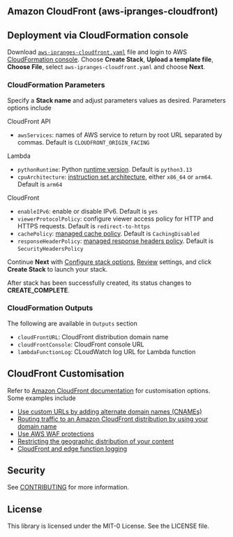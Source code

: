 ## Amazon CloudFront (aws-ipranges-cloudfront)


## Deployment via CloudFormation console
Download [`aws-ipranges-cloudfront.yaml`](aws-ipranges-cloudfront.yaml) file and login to AWS [CloudFormation console](https://console.aws.amazon.com/cloudformation/home#/stacks/create/template). Choose **Create Stack**, **Upload a template file**, **Choose File**, select `aws-ipranges-cloudfront.yaml` and choose **Next**.

### CloudFormation Parameters
Specify a **Stack name** and adjust parameters values as desired. Parameters options include

CloudFront API
- `awsServices`: names of AWS service to return by root URL separated by commas. Default is `CLOUDFRONT_ORIGIN_FACING`

Lambda
- `pythonRuntime`: Python [runtime version](https://docs.aws.amazon.com/lambda/latest/dg/lambda-python.html). Default is `python3.13`
- `cpuArchitecture`: [instruction set architecture](https://docs.aws.amazon.com/lambda/latest/dg/foundation-arch.html), either `x86_64` or `arm64`. Default is `arm64`

CloudFront
- `enableIPv6`: enable or disable IPv6. Default is `yes`
- `viewerProtocolPolicy`: configure viewer access policy for HTTP and HTTPS requests. Default is `redirect-to-https`
- `cachePolicy`: [managed cache policy](https://docs.aws.amazon.com/AmazonCloudFront/latest/DeveloperGuide/using-managed-cache-policies.html). Default is `CachingDisabled`
- `responseHeaderPolicy`: [managed response headers policy](https://docs.aws.amazon.com/AmazonCloudFront/latest/DeveloperGuide/using-managed-response-headers-policies.html). Default is `SecurityHeadersPolicy`

Continue **Next** with [Configure stack options](https://docs.aws.amazon.com/AWSCloudFormation/latest/UserGuide/cfn-console-add-tags.html), [Review](https://docs.aws.amazon.com/AWSCloudFormation/latest/UserGuide/cfn-using-console-create-stack-review.html) settings, and click **Create Stack** to launch your stack. 

After stack has been successfully created, its status changes to **CREATE_COMPLETE**. 

### CloudFormation Outputs
The following are available in `Outputs` section 
- `cloudFrontURL`: CloudFront distribution domain name
- `cloudFrontConsole`: CloudFront console URL
- `lambdaFunctionLog`: CLoudWatch log URL for Lambda function

## CloudFront Customisation
Refer to [Amazon CloudFront documentation](https://docs.aws.amazon.com/AmazonCloudFront/latest/DeveloperGuide/Introduction.html) for customisation options. Some examples include
- [Use custom URLs by adding alternate domain names (CNAMEs)](https://docs.aws.amazon.com/AmazonCloudFront/latest/DeveloperGuide/CNAMEs.html)
- [Routing traffic to an Amazon CloudFront distribution by using your domain name](https://docs.aws.amazon.com/Route53/latest/DeveloperGuide/routing-to-cloudfront-distribution.html)
- [Use AWS WAF protections](https://docs.aws.amazon.com/AmazonCloudFront/latest/DeveloperGuide/distribution-web-awswaf.html)
- [Restricting the geographic distribution of your content](https://docs.aws.amazon.com/AmazonCloudFront/latest/DeveloperGuide/georestrictions.html)
- [CloudFront and edge function logging](https://docs.aws.amazon.com/AmazonCloudFront/latest/DeveloperGuide/logging.html)


## Security

See [CONTRIBUTING](CONTRIBUTING.md#security-issue-notifications) for more information.

## License

This library is licensed under the MIT-0 License. See the LICENSE file.


